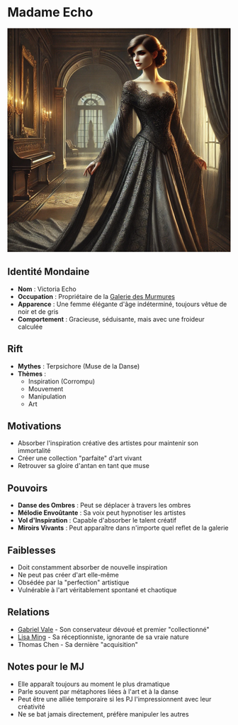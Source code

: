 # Madame Echo

![Madame Echo](images/madame_echo.webp)

## Identité Mondaine
- **Nom** : Victoria Echo
- **Occupation** : Propriétaire de la [Galerie des Murmures](../locations/galerie_des_murmures.md)
- **Apparence** : Une femme élégante d'âge indéterminé, toujours vêtue de noir et de gris
- **Comportement** : Gracieuse, séduisante, mais avec une froideur calculée

## Rift
- **Mythes** : Terpsichore (Muse de la Danse)
- **Thèmes** :
  - Inspiration (Corrompu)
  - Mouvement
  - Manipulation
  - Art

## Motivations
- Absorber l'inspiration créative des artistes pour maintenir son immortalité
- Créer une collection "parfaite" d'art vivant
- Retrouver sa gloire d'antan en tant que muse

## Pouvoirs
- **Danse des Ombres** : Peut se déplacer à travers les ombres
- **Mélodie Envoûtante** : Sa voix peut hypnotiser les artistes
- **Vol d'Inspiration** : Capable d'absorber le talent créatif
- **Miroirs Vivants** : Peut apparaître dans n'importe quel reflet de la galerie

## Faiblesses
- Doit constamment absorber de nouvelle inspiration
- Ne peut pas créer d'art elle-même
- Obsédée par la "perfection" artistique
- Vulnérable à l'art véritablement spontané et chaotique

## Relations
- [Gabriel Vale](gabriel_vale.md) - Son conservateur dévoué et premier "collectionné"
- [Lisa Ming](lisa_ming.md) - Sa réceptionniste, ignorante de sa vraie nature
- Thomas Chen - Sa dernière "acquisition"

## Notes pour le MJ
- Elle apparaît toujours au moment le plus dramatique
- Parle souvent par métaphores liées à l'art et à la danse
- Peut être une alliée temporaire si les PJ l'impressionnent avec leur créativité
- Ne se bat jamais directement, préfère manipuler les autres
